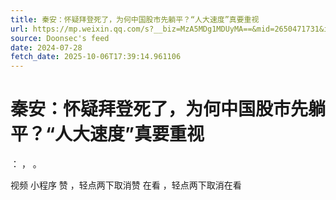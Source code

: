 ```yaml
---
title: 秦安：怀疑拜登死了，为何中国股市先躺平？“人大速度”真要重视
url: https://mp.weixin.qq.com/s?__biz=MzA5MDg1MDUyMA==&mid=2650471731&idx=1&sn=c5ab491c6a7502e53f5b8054a4fe8590
source: Doonsec's feed
date: 2024-07-28
fetch_date: 2025-10-06T17:39:14.961106
---
```


# 秦安：怀疑拜登死了，为何中国股市先躺平？“人大速度”真要重视

：
，
。

视频
小程序
赞
，轻点两下取消赞
在看
，轻点两下取消在看